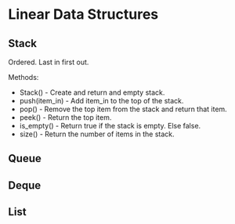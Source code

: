 
# Linear Data Structures

## Stack
Ordered. Last in first out.

Methods:
- Stack() - Create and return and empty stack.
- push(item_in) - Add item_in to the top of the stack. 
- pop() - Remove the top item from the stack and return that item.
- peek() - Return the top item.
- is_empty() - Return true if the stack is empty. Else false.
- size() - Return the number of items in the stack. 

## Queue

## Deque

## List